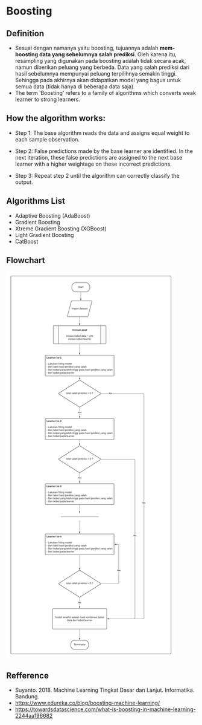 # Boosting

## Definition
- Sesuai dengan namanya yaitu boosting, tujuannya adalah **mem-boosting data yang sebelumnya salah prediksi**. Oleh karena itu, resampling yang digunakan pada boosting adalah tidak secara acak, namun diberikan peluang yang berbeda. Data yang salah prediksi dari hasil sebelumnya mempunyai peluang terpilihnya semakin tinggi. Sehingga pada akhirnya akan didapatkan model yang bagus untuk semua data (tidak hanya di beberapa data saja)
- The term ‘Boosting’ refers to a family of algorithms which converts weak learner to strong learners.

## How the algorithm works:

- Step 1: The base algorithm reads the data and assigns equal weight to each sample observation.

- Step 2: False predictions made by the base learner are identified. In the next iteration, these false predictions are assigned to the next base learner with a higher weightage on these incorrect predictions.

- Step 3: Repeat step 2 until the algorithm can correctly classify the output.

## Algorithms List
- Adaptive Boosting (AdaBoost)
- Gradient Boosting
- Xtreme Gradient Boosting (XGBoost)
- Light Gradient Boosting 
- CatBoost

## Flowchart
![](images/boosting.png)

## Refference
- Suyanto. 2018. Machine Learning Tingkat Dasar dan Lanjut. Informatika. Bandung.
- https://www.edureka.co/blog/boosting-machine-learning/
- https://towardsdatascience.com/what-is-boosting-in-machine-learning-2244aa196682